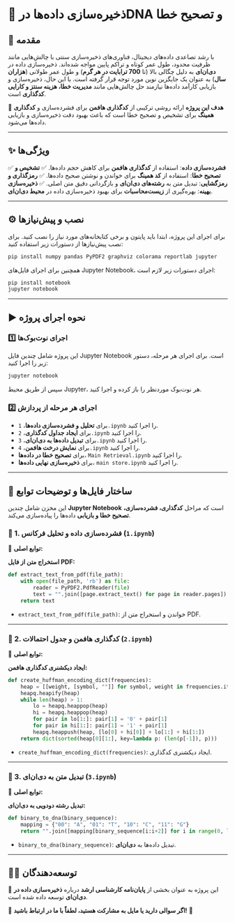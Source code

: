 # 📌 ذخیره‌سازی داده‌ها درDNA و تصحیح خطا

## 📖 مقدمه
با رشد تصاعدی داده‌های دیجیتال، فناوری‌های ذخیره‌سازی سنتی با چالش‌هایی مانند ظرفیت محدود، طول عمر کوتاه و تراکم پایین مواجه شده‌اند. ذخیره‌سازی داده در **دی‌ان‌ای** به دلیل چگالی بالا (تا **700 ترابایت در هر گرم**) و طول عمر طولانی (**هزاران سال**) به عنوان یک جایگزین نوین مورد توجه قرار گرفته است. با این حال، ذخیره‌سازی و بازیابی کارآمد داده‌ها نیازمند حل چالش‌هایی مانند **مدیریت خطا، هزینه سنتز و کارایی کدگذاری** است.

🎯 **هدف این پروژه** ارائه روشی ترکیبی از **کدگذاری هافمن** برای فشرده‌سازی و **کدگذاری همینگ** برای تشخیص و تصحیح خطا است که باعث بهبود دقت ذخیره‌سازی و بازیابی داده‌ها می‌شود.

---
## ✨ ویژگی‌ها
✅ **فشرده‌سازی داده**: استفاده از **کدگذاری هافمن** برای کاهش حجم داده‌ها.
✅ **تشخیص و تصحیح خطا**: استفاده از **کد همینگ** برای خواندن و نوشتن صحیح داده‌ها.
✅ **رمزگذاری و رمزگشایی**: تبدیل متن به **رشته‌های دی‌ان‌ای** و بازگردانی دقیق متن اصلی.
✅ **ذخیره‌سازی بهینه**: بهره‌گیری از **زیست‌محاسبات** برای بهبود ذخیره‌سازی داده در **محیط دی‌ان‌ای**.

---
## ⚙️ نصب و پیش‌نیازها
برای اجرای این پروژه، ابتدا باید پایتون و برخی کتابخانه‌های مورد نیاز را نصب کنید. برای نصب پیش‌نیازها از دستورات زیر استفاده کنید:
```bash
pip install numpy pandas PyPDF2 graphviz colorama reportlab jupyter
```
همچنین برای اجرای فایل‌های Jupyter Notebook، اجرای دستورات زیر لازم است:
```bash
pip install notebook
jupyter notebook
```

---
## ▶️ نحوه اجرای پروژه

### 1️⃣ اجرای نوت‌بوک‌ها
این پروژه شامل چندین فایل Jupyter Notebook است. برای اجرای هر مرحله، دستور زیر را اجرا کنید:
```bash
jupyter notebook
```
سپس از طریق محیط Jupyter، هر نوت‌بوک موردنظر را باز کرده و اجرا کنید.

### 2️⃣ اجرای هر مرحله از پردازش
- برای **تحلیل و فشرده‌سازی داده‌ها**، `1.ipynb` را اجرا کنید.
- برای **ایجاد جداول کدگذاری**، `2.ipynb` را اجرا کنید.
- برای **تبدیل داده‌ها به دی‌ان‌ای**، `3.ipynb` را اجرا کنید.
- برای **نمایش درخت هافمن**، `4.ipynb` را اجرا کنید.
- برای **تصحیح خطا در داده‌ها**، `Main Retrieval.ipynb` را اجرا کنید.
- برای **ذخیره‌سازی نهایی داده‌ها**، `main store.ipynb` را اجرا کنید.

---
## 📂 ساختار فایل‌ها و توضیحات توابع
این مخزن شامل چندین **Jupyter Notebook** است که مراحل **کدگذاری، فشرده‌سازی، تصحیح خطا و بازیابی** داده‌ها را پیاده‌سازی می‌کند.

### 📌 1. فشرده‌سازی داده و تحلیل فرکانس (`1.ipynb`)
📌 **توابع اصلی:**

**استخراج متن از فایل PDF:**
```python
def extract_text_from_pdf(file_path):
    with open(file_path, 'rb') as file:
        reader = PyPDF2.PdfReader(file)
        text = "".join([page.extract_text() for page in reader.pages])
    return text
```
- `extract_text_from_pdf(file_path)`: خواندن و استخراج متن از PDF.

---
### 📌 2. کدگذاری هافمن و جدول احتمالات (`2.ipynb`)
📌 **توابع اصلی:**

**ایجاد دیکشنری کدگذاری هافمن:**
```python
def create_huffman_encoding_dict(frequencies):
    heap = [[weight, [symbol, ""]] for symbol, weight in frequencies.items()]
    heapq.heapify(heap)
    while len(heap) > 1:
        lo = heapq.heappop(heap)
        hi = heapq.heappop(heap)
        for pair in lo[1:]: pair[1] = '0' + pair[1]
        for pair in hi[1:]: pair[1] = '1' + pair[1]
        heapq.heappush(heap, [lo[0] + hi[0]] + lo[1:] + hi[1:])
    return dict(sorted(heap[0][1:], key=lambda p: (len(p[-1]), p)))
```
- `create_huffman_encoding_dict(frequencies)`: ایجاد دیکشنری کدگذاری.

---
### 📌 3. تبدیل متن به دی‌ان‌ای (`3.ipynb`)
📌 **توابع اصلی:**

**تبدیل رشته دودویی به دی‌ان‌ای:**
```python
def binary_to_dna(binary_sequence):
    mapping = {"00": "A", "01": "T", "10": "C", "11": "G"}
    return "".join([mapping[binary_sequence[i:i+2]] for i in range(0, len(binary_sequence), 2)])
```
- `binary_to_dna(binary_sequence)`: تبدیل داده‌ها به **دی‌ان‌ای**.

---
## 👨‍💻 توسعه‌دهندگان
📩 این پروژه به عنوان بخشی از **پایان‌نامه کارشناسی ارشد** درباره **ذخیره‌سازی داده در دی‌ان‌ای** توسعه داده شده است.

🔹 **اگر سوالی دارید یا مایل به مشارکت هستید، لطفاً با ما در ارتباط باشید!** 🚀

